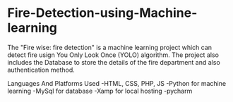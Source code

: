# Fire-Detection-using-Machine-learning
The "Fire wise: fire detection" is a machine learning project which can detect fire usign You Only Look Once (YOLO) algorithm. The project also includes the Database to store the details of the fire department and also authentication method.

Languages And Platforms Used
-HTML, CSS, PHP, JS
-Python for machine learning
-MySql for database
-Xamp for local hosting
-pycharm
